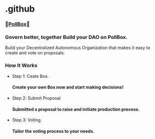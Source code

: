 # .github
### 🥇[PollBox](https://pollbox.org/home)🥇

### Govern better, together Build your DAO on PollBox.

Build your Decentralized Autonomous Organization that makes it easy to create and vote on proposals.

### How It Works
- Step 1: Ceate Box.
  #### Create your own Box now and start making decisions!
- Step 2: Submit Proposal
  #### Submitted a proposal to raise and initiate production process.
- Step 3: Voting.
  #### Tailor the voting process to your needs.
